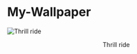 # My-Wallpaper

![Thrill ride](https://bing.com/th?id=OHR.GreatWhiteRoller_EN-US2453743631_UHD.jpg)
<center>Thrill ride</center>

